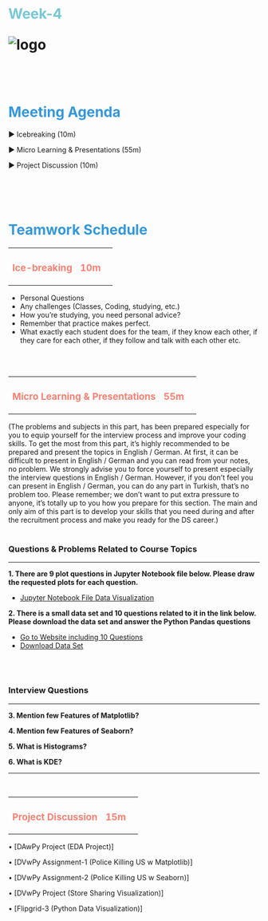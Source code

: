 <h1><strong><span style="color: #77C8D5;">Week-4</strong></span>

![logo](https://github.com/clarusway/DS-DE-0122-Students/blob/main/2-%20Weekly%20Agenda/ds_agenda_logo.png)

<br>


<h1><strong><span style="color: #3498DB;">Meeting Agenda</strong></h1></span>

<span class="c16 c30">▶ </span><span
class="c42 c82">Icebreaking (10m)</span><span class="c16 c23"> </span>

<span class="c16 c30">▶ </span><span
class="c42 c82">Micro Learning & Presentations (55m)</span><span class="c46 c42 c48"> </span>


<span class="c30">▶ </span><span class="c46 c48 c42">Project Discussion (10m)</span>

<br>
<br>
<br>

<div style="page-break-after: always;"></div>

<h1><strong><span style="color: #3498DB;">Teamwork Schedule</strong></h1></span>

<table style= "width:100%;">
                <tr>
                <td style="color: #FA8072; text-align:left "><h3><strong><p>Ice-breaking</td>
                <td style="color: #FA8072; text-align:right;"><h3><strong><p>10m</p><td>                </tr>
</table>

- Personal Questions 
- Any challenges (Classes, Coding, studying, etc.) 
- How you’re studying, you need personal advice? 
- Remember that practice makes perfect. 
- What exactly each student does for the team, if they know each other, if they care for each other, if they follow and talk with each other etc. 

<br>
<br>

<table style= "width:100%;">
                <tr>
                <td style="color: #FA8072; text-align:left "><h3><strong><p>Micro Learning & Presentations</td>
                <td style="color: #FA8072; text-align:right;"><h3><strong><p>55m</p><td>                </tr>
</table>
(The problems and subjects in this part, has been prepared especially for you to equip yourself for the interview process and improve your coding skills. 
To get the most from this part, it’s highly recommended to be prepared and present the topics in English / German.
At first, it can be difficult to present in English / German and you can read from your notes, no problem. 
We strongly advise you to force yourself to present especially the interview questions in English / German. 
However, if you don’t feel you can present in English / German, you can do any part in Turkish, that’s no problem too. 
Please remember; we don’t want to put extra pressure to anyone, it’s totally up to you how you prepare for this section. 
The main and only aim of this part is to develop your skills that you need during and after the recruitment process and make you ready for the DS career.)
<br><br>
<h3><strong>Questions & Problems Related to Course Topics</strong></h4>
<hr>

**1. There are 9 plot questions in Jupyter Notebook file below. Please draw the requested plots for each question.**

- [Jupyter Notebook File Data Visualization](https://github.com/clarusway/DS-TR-11-22-DA-Module-Students/blob/main/2-%20Weekly%20Agenda/Week%204/week4_DV_student.ipynb)



**2. There is a small data set and 10 questions related to it in the link below. Please download the data set and answer the Python Pandas questions**

- [Go to Website including  10 Questions](https://pynative.com/python-pandas-exercise/)
- [Download Data Set](https://pynative.com/wp-content/uploads/2019/01/Automobile_data.csv)

<br><br>
<h3><strong>Interview Questions</strong></h4>
<hr>

**3. Mention few Features of Matplotlib?**

**4. Mention few Features of Seaborn?**

**5. What is Histograms?**

**6. What is KDE?**
<br>

<hr>


<br>


<table style= "width:100%;">
                <tr>
                <td style="color: #FA8072; text-align:left "><h3><strong><p>Project Discussion</td>
                <td style="color: #FA8072; text-align:right;"><h3><strong><p>15m</p><td>                </tr>
                
</table>



•	[DAwPy Project (EDA Project)]
                  
•	[DVwPy Assignment-1 (Police Killing US w Matplotlib)]

•	[DVwPy Assignment-2 (Police Killing US w Seaborn)]

•	[DVwPy Project (Store Sharing Visualization)]
                  
•	[Flipgrid-3 (Python Data Visualization)]



